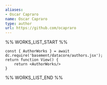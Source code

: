```yaml
---
aliases:
- Oscar Capraro
name: Oscar Capraro
type: author
url: https://github.com/ocapraro
---
```



%% WORKS_LIST_START %%

```datacorejsx
const { AuthorWorks } = await dc.require('basement/datacore/authors.jsx');
return function View() {
    return <AuthorWorks/>
}
```
%% WORKS_LIST_END %%